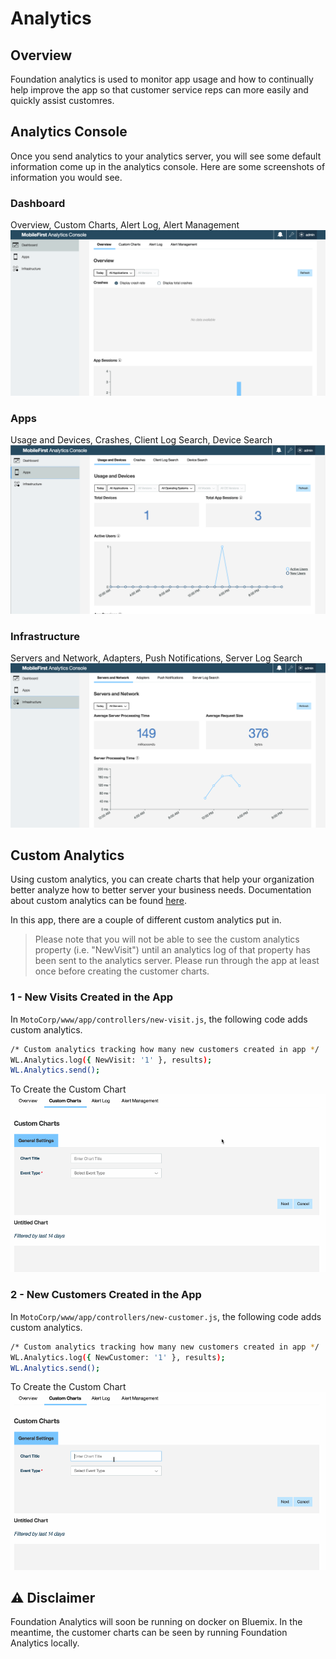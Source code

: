 # Analytics

## Overview
Foundation analytics is used to monitor app usage and how to continually help improve the app so that customer service reps can more easily and quickly assist customres.

## Analytics Console
Once you send analytics to your analytics server, you will see some default information come up in the analytics console.
Here are some screenshots of information you would see.

### Dashboard
Overview, Custom Charts, Alert Log, Alert Management
![Scope Mapping](/Lab/img/Dashboard.png)

### Apps
Usage and Devices, Crashes, Client Log Search, Device Search
![Scope Mapping](/Lab/img/Apps.png)

### Infrastructure
Servers and Network, Adapters, Push Notifications, Server Log Search
![Scope Mapping](/Lab/img/Infrastructure.png)

## Custom Analytics
Using custom analytics, you can create charts that help your organization better analyze how to better server your business needs.
Documentation about custom analytics can be found [here](https://mobilefirstplatform.ibmcloud.com/tutorials/en/foundation/8.0/analytics/custom-charts/).

In this app, there are a couple of different custom analytics put in.

> Please note that you will not be able to see the custom analytics property (i.e. "NewVisit") until an analytics log of that property has been sent to the analytics server. Please run through the app at least once before creating the customer charts.

### 1 - New Visits Created in the App

In `MotoCorp/www/app/controllers/new-visit.js`, the following code adds custom analytics.

```bash
/* Custom analytics tracking how many new customers created in app */
WL.Analytics.log({ NewVisit: '1' }, results);         
WL.Analytics.send();
```

To Create the Custom Chart
![Scope Mapping](/Lab/img/new-visit.gif)


### 2 - New Customers Created in the App 

In `MotoCorp/www/app/controllers/new-customer.js`, the following code adds custom analytics.

```bash
/* Custom analytics tracking how many new customers created in app */
WL.Analytics.log({ NewCustomer: '1' }, results);         
WL.Analytics.send();
```

To Create the Custom Chart
![Scope Mapping](/Lab/img/new-customer.gif)

## :warning: Disclaimer
Foundation Analytics will soon be running on docker on Bluemix. In the meantime, the customer charts can be seen by running Foundation Analytics locally.

